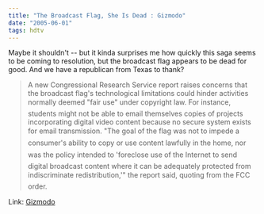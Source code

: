 ```yaml
---
title: "The Broadcast Flag, She Is Dead : Gizmodo"
date: "2005-06-01"
tags: hdtv
---
```


Maybe it shouldn't -- but it kinda surprises me how quickly this saga seems to be coming to resolution, but the broadcast flag appears to be dead for good. And we have a republican from Texas to thank?

>   
> A new Congressional Research Service report raises concerns that the broadcast flag's technological limitations could hinder activities normally deemed "fair use" under copyright law. For instance, students might not be able to email themselves copies of projects incorporating digital video content because no secure system exists for email transmission. "The goal of the flag was not to impede a consumer's ability to copy or use content lawfully in the home, nor was the policy intended to 'foreclose use of the Internet to send digital broadcast content where it can be adequately protected from indiscriminate redistribution,'" the report said, quoting from the FCC order.  

  
Link: [Gizmodo](http://www.gizmodo.com/gadgets/home-entertainment/the-broadcast-flag-she-is-dead-106018.php)

